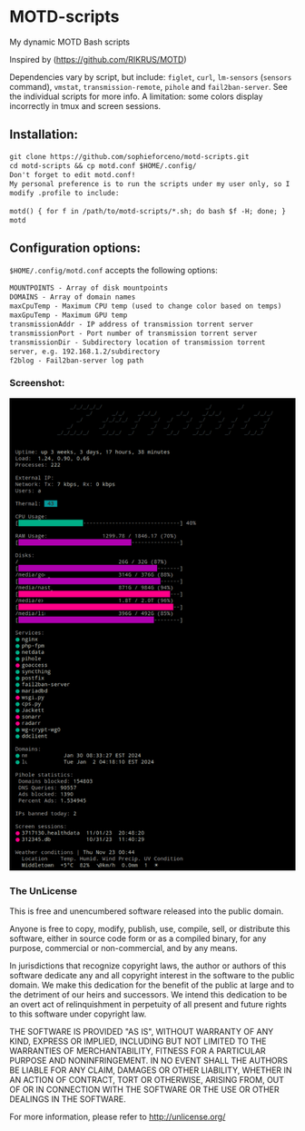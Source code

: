 # MOTD-scripts
My dynamic MOTD Bash scripts

Inspired by (https://github.com/RIKRUS/MOTD)

Dependencies vary by script, but include: `figlet`, `curl`, `lm-sensors` (`sensors` command), `vmstat`, `transmission-remote`, `pihole` and `fail2ban-server`. 
See the individual scripts for more info. A limitation: some colors display incorrectly in tmux and screen sessions.

## Installation:
	git clone https://github.com/sophieforceno/motd-scripts.git
	cd motd-scripts && cp motd.conf $HOME/.config/
	Don't forget to edit motd.conf!
	My personal preference is to run the scripts under my user only, so I modify .profile to include:

	motd() { for f in /path/to/motd-scripts/*.sh; do bash $f -H; done; }
	motd

## Configuration options:
`$HOME/.config/motd.conf` accepts the following options:
```SERVICES - array of process names
MOUNTPOINTS - Array of disk mountpoints
DOMAINS - Array of domain names
maxCpuTemp - Maximum CPU temp (used to change color based on temps)
maxGpuTemp - Maximum GPU temp
transmissionAddr - IP address of transmission torrent server
transmissionPort - Port number of transmission torrent server
transmissionDir - Subdirectory location of transmission torrent server, e.g. 192.168.1.2/subdirectory
f2blog - Fail2ban-server log path 
```

### Screenshot:
![alt text][logo]

[logo]: https://github.com/sophieforceno/motd-scripts/blob/master/Screenshot.png "MOTD Scripts"


### The UnLicense

This is free and unencumbered software released into the public domain.

Anyone is free to copy, modify, publish, use, compile, sell, or
distribute this software, either in source code form or as a compiled
binary, for any purpose, commercial or non-commercial, and by any
means.

In jurisdictions that recognize copyright laws, the author or authors
of this software dedicate any and all copyright interest in the
software to the public domain. We make this dedication for the benefit
of the public at large and to the detriment of our heirs and
successors. We intend this dedication to be an overt act of
relinquishment in perpetuity of all present and future rights to this
software under copyright law.

THE SOFTWARE IS PROVIDED "AS IS", WITHOUT WARRANTY OF ANY KIND,
EXPRESS OR IMPLIED, INCLUDING BUT NOT LIMITED TO THE WARRANTIES OF
MERCHANTABILITY, FITNESS FOR A PARTICULAR PURPOSE AND NONINFRINGEMENT.
IN NO EVENT SHALL THE AUTHORS BE LIABLE FOR ANY CLAIM, DAMAGES OR
OTHER LIABILITY, WHETHER IN AN ACTION OF CONTRACT, TORT OR OTHERWISE,
ARISING FROM, OUT OF OR IN CONNECTION WITH THE SOFTWARE OR THE USE OR
OTHER DEALINGS IN THE SOFTWARE.

For more information, please refer to <http://unlicense.org/>
